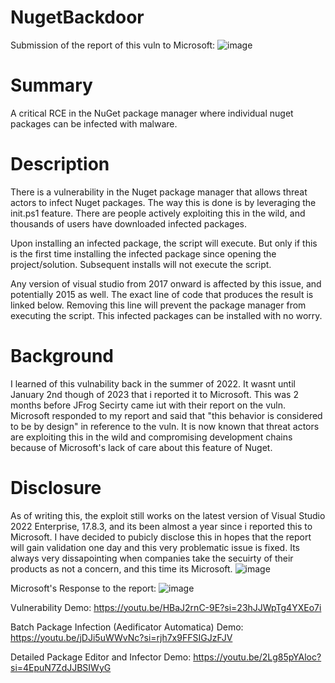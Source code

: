 # NugetBackdoor

Submission of the report of this vuln to Microsoft:
![image](https://github.com/mastercodeon314/NugetBackdoor/assets/78676320/d85dbb8a-2deb-4cb5-9e82-1e9803dc74e0)

# Summary
A critical RCE in the NuGet package manager where individual nuget packages can be infected with malware.
    
# Description
There is a vulnerability in the Nuget package manager that allows threat actors to infect Nuget packages.
The way this is done is by leveraging the init.ps1 feature. There are people actively exploiting this in the wild, and thousands of users have downloaded infected packages.

Upon installing an infected package, the script will execute. But only if this is the first time installing the infected package since opening the project/solution. Subsequent installs will not execute the script.

Any version of visual studio from 2017 onward is affected by this issue, and potentially 2015 as well.
The exact line of code that produces the result is linked below. Removing this line will prevent the package manager from executing the script. This infected packages can be installed with no worry.

# Background
I learned of this vulnability back in the summer of 2022. It wasnt until January 2nd though of 2023 that i reported it to Microsoft. This was 2 months before JFrog Secirty came iut with their report on the vuln. Microsoft responded to my report and said that "this behavior is considered to be by design" in reference to the vuln. It is now known that threat actors are exploiting this in the wild and compromising development chains because of Microsoft's lack of care about this feature of Nuget. 

# Disclosure
As of writing this, the exploit still works on the latest version of Visual Studio 2022 Enterprise, 17.8.3, and its  been almost a year since i reported this to Microsoft. I have decided to pubicly disclose this in hopes that the report will gain validation one day and this very problematic issue is fixed. Its always very dissapointing when companies take the secuirty of their products as not a concern, and this time its Microsoft. 
![image](https://github.com/mastercodeon314/NugetBackdoor/assets/78676320/424154f7-c3fd-4e31-ab99-0ea8dc6e3063)


Microsoft's Response to the report:
![image](https://github.com/mastercodeon314/NugetBackdoor/assets/78676320/7f8335fd-17e8-4c0f-9dce-03f32fcc5318)

Vulnerability Demo:
https://youtu.be/HBaJ2rnC-9E?si=23hJJWpTg4YXEo7i

Batch Package Infection (Aedificator Automatica) Demo:
https://youtu.be/jDJi5uWWvNc?si=rjh7x9FFSIGJzFJV

Detailed Package Editor and Infector Demo:
https://youtu.be/2Lg85pYAloc?si=4EpuN7ZdJJBSIWyG
